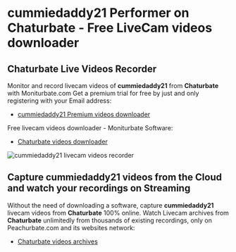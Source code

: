 # cummiedaddy21 Performer on Chaturbate - Free LiveCam videos downloader

## Chaturbate Live Videos Recorder

Monitor and record livecam videos of **cummiedaddy21** from **Chaturbate** with Moniturbate.com
Get a premium trial for free by just and only registering with your Email address:
* [cummiedaddy21 Premium videos downloader](https://moniturbate.com/request-demo-licence-key.html)

Free livecam videos downloader - Moniturbate Software:
* [Chaturbate videos downloader](https://moniturbate.com/moniturbate-download-software.html)

![cummiedaddy21 livecam videos recorder](https://peachurnet.com/templates/moniturbate-software.png)


## Capture cummiedaddy21 videos from the Cloud and watch your recordings on Streaming

Without the need of downloading a software, capture **cummiedaddy21** livecam videos from **Chaturbate** 100% online.
Watch Livecam archives from **Chaturbate** unlimitedly from thousands of existing recordings, only on Peachurbate.com and its websites network:
* [Chaturbate videos archives](https://peachurnet.com/)